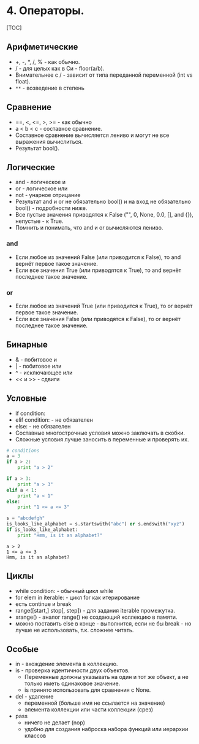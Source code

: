 # 4. Операторы.

[TOC]

## Арифметические

* +, -, *, /, % - как обычно.
* / - для целых как в Си - floor(a/b).
* Внимательнее с / - зависит от типа переданной переменной (int vs float).
* `**` - возведение в степень
 
## Сравнение

* ==, <, <=, >, >= - как обычно
* a < b < c - составное сравнение.
* Составное сравнение вычисляется лениво и могут не все выражения вычислиться.
* Результат bool().

## Логические

* and - логическое и
* or - логическое или
* not - унарное отрицание
* Результат and и or не обязательно bool() и на вход не обязательно bool() - подробности ниже.
* Все пустые значения приводятся к False ("", 0, None, 0.0, [], and {}), непустые - к True.
* Помнить и понимать, что and и or вычисляются лениво.

### and

* Если любое из значений False (или приводится к False), то and вернёт первое такое значение.
* Если все значения True (или приводятся к True), то and вернёт последнее такое значение.

### or

* Если любое из значений True (или приводится к True), то or вернёт первое такое значение.
* Если все значения False (или приводятся к False), то or вернёт последнее такое значение.

## Бинарные

* & - побитовое и
* | - побитовое или
* ^ - исключающее или
* << и >> - сдвиги

## Условные

* if condition:
* elif condition: - не обязателен
* else: - не обязателен
* Составные многострочные условия можно заключать в скобки.
* Сложные условия лучше заносить в переменные и проверять их.

```python
# conditions
a = 3
if a > 2:
    print "a > 2"

if a > 3:
    print "a > 3"
elif a < 1:
    print "a < 1"
else:
    print "1 <= a <= 3"

s = "abcdefgh"
is_looks_like_alphabet = s.startswith("abc") or s.endswith("xyz")
if is_looks_like_alphabet:
    print "Hmm, is it an alphabet?"
```

```
a > 2
1 <= a <= 3
Hmm, is it an alphabet?
```

## Циклы

* while condition: - обычный цикл while
* for elem in iterable: - цикл for как итерирование
* есть continue и break
* range([start,] stop[, step]) - для задания iterable промежутка.
* xrange() - аналог range() не создающий коллекцию в памяти.
* можно поставить else в конце - выполнится, если не бы break - но лучше не использовать, т.к. сложнее читать.

## Особые

* in - вхождение элемента в коллекцию.
* is - проверка идентичности двух объектов.
    * Переменные должны указывать на один и тот же объект, а не только иметь одинаковое значение.
    * is принято использовать для сравнения с None.
* del - удаление
    * переменной (больше имя не ссылается на значение)
    * элемента коллекции или части коллекции (срез)
* pass
    * ничего не делает (nop)
    * удобно для создания наброска набора функций или иерархии классов